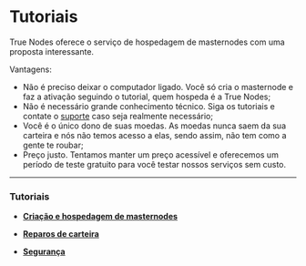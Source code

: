 # Tutoriais

True Nodes oferece o serviço de hospedagem de masternodes com uma proposta interessante.

Vantagens:
- Não é preciso deixar o computador ligado. Você só cria o masternode e faz a ativação seguindo o tutorial, quem hospeda é a True Nodes;
- Não é necessário grande conhecimento técnico. Siga os tutoriais e contate o [suporte](https://github.com/TrueNodes/suporte.md) caso seja realmente necessário;
- Você é o único dono de suas moedas. As moedas nunca saem da sua carteira e nós não temos acesso a elas, sendo assim, não tem como a gente te roubar;
- Preço justo. Tentamos manter um preço acessível e oferecemos um período de teste gratuito para você testar nossos serviços sem custo.

---
### Tutoriais

* [**Criação e hospedagem de masternodes**](/masternode-create)

* [**Reparos de carteira**](/wallet-fix)

* [**Segurança**](/Seguranca.md)
